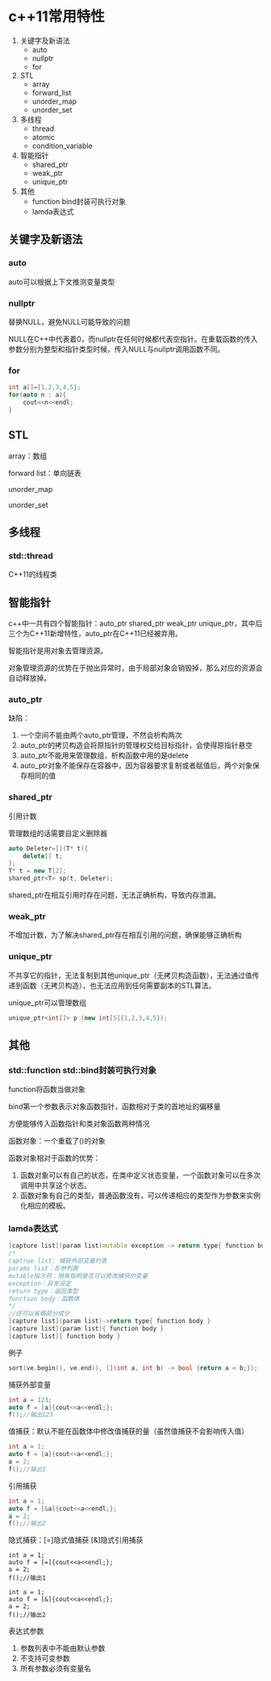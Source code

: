 # c++11常用特性
1. 关键字及新语法
    - auto
    - nullptr
    - for
2. STL
    - array
    - forward_list
    - unorder_map
    - unorder_set
3. 多线程
    - thread
    - atomic
    - condition_variable
4. 智能指针
    - shared_ptr
    - weak_ptr
    - unique_ptr
5. 其他
    - function bind封装可执行对象
    - lamda表达式

## 关键字及新语法
### auto
auto可以根据上下文推测变量类型

### nullptr
替换NULL，避免NULL可能导致的问题

NULL在C++中代表着0，而nullptr在任何时候都代表空指针。在重载函数的传入参数分别为整型和指针类型时候，传入NULL与nullptr调用函数不同。

### for
```c++
int a[]={1,2,3,4,5};
for(auto n : a){
    cout<<n<<endl;
}
```
## STL
array：数组

forward list：单向链表

unorder_map

unorder_set

## 多线程
### std::thread
C++11的线程类

## 智能指针
c++中一共有四个智能指针：auto_ptr shared_ptr weak_ptr unique_ptr，其中后三个为C++11新增特性，auto_ptr在C++11已经被弃用。

智能指针是用对象去管理资源。

对象管理资源的优势在于抛出异常时，由于局部对象会销毁掉，那么对应的资源会自动释放掉。

### auto_ptr
缺陷：
1. 一个空间不能由两个auto_ptr管理，不然会析构两次
2. auto_ptr的拷贝构造会将原指针的管理权交给目标指针，会使得原指针悬空
3. auto_ptr不能用来管理数组，析构函数中用的是delete
4. auto_ptr对象不能保存在容器中，因为容器要求复制或者赋值后，两个对象保存相同的值

### shared_ptr
引用计数

管理数组的话需要自定义删除器
```c++
auto Deleter=[](T* t){
    delete[] t;
};
T* t = new T[2];
shared_ptr<T> sp(t, Deleter);
```
shared_ptr在相互引用时存在问题，无法正确析构，导致内存泄漏。

### weak_ptr
不增加计数，为了解决shared_ptr存在相互引用的问题，确保能够正确析构

### unique_ptr
不共享它的指针，无法复制到其他unique_ptr（无拷贝构造函数），无法通过值传递到函数（无拷贝构造），也无法应用到任何需要副本的STL算法。

unique_ptr可以管理数组
```c++
unique_ptr<int[]> p (new int[5]{1,2,3,4,5});
```

## 其他
### std::function std::bind封装可执行对象
function将函数当做对象

bind第一个参数表示对象函数指针，函数相对于类的首地址的偏移量

方便能够传入函数指针和类对象函数两种情况

函数对象：一个重载了()的对象

函数对象相对于函数的优势：
1. 函数对象可以有自己的状态，在类中定义状态变量，一个函数对象可以在多次调用中共享这个状态。
2. 函数对象有自己的类型，普通函数没有，可以传递相应的类型作为参数来实例化相应的模板。

### lamda表达式
```c++
[capture list](param list)mutable exception -> return type{ function body }
/*
captrue list: 捕获外部变量列表
params list：形参列表
mutable指示符：用来指明是否可以修改捕获的变量
exception：异常设定
return type：返回类型
function body：函数体
*/
//还可以省略部分成分
[capture list](param list)->return type{ function body }
[capture list](param list){ function body }
[capture list]{ function body }
```
例子
```c++
sort(ve.begin(), ve.end(), [](int a, int b) -> bool {return a < b;});
```
捕获外部变量
```c++
int a = 123;
auto f = [a]{cout<<a<<endl;};
f();//输出123
```
值捕获：默认不能在函数体中修改值捕获的量（虽然值捕获不会影响传入值）
```c++
int a = 1;
auto f = [a]{cout<<a<<endl;};
a = 2;
f();//输出1
```
引用捕获
```c++
int a = 1;
auto f = [&a]{cout<<a<<endl;};
a = 2;
f();//输出2
```
隐式捕获：[=]隐式值捕获 [&]隐式引用捕获
```
int a = 1;
auto f = [=]{cout<<a<<endl;};
a = 2;
f();//输出1

int a = 1;
auto f = [&]{cout<<a<<endl;};
a = 2;
f();//输出2
```
表达式参数
1. 参数列表中不能由默认参数
2. 不支持可变参数
3. 所有参数必须有变量名







